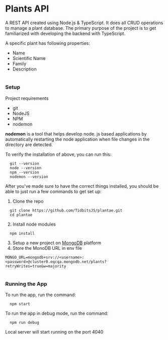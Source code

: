 # Plants API

A REST API created using Node.js & TypeScript. It does all CRUD operations to manage a plant database. The primary purpose of the project is to get familiarized with developing the backend with TypeScript.

A specific plant has following properties:
* Name
* Scientific Name
* Family
* Description

#

### Setup

Project requirements

- git
- NodeJS
- NPM
- nodemon

**nodemon** is a tool that helps develop node. js based applications by automatically restarting the node application when file changes in the directory are detected.

To verify the installation of above, you can run this:

```shell
  git --version
  node --version
  npm --version
  nodemon --version
```

After you've made sure to have the correct things installed, you should be able to just run a few commands to get set up:

1. Clone the repo

```shell
  git clone https://github.com/TidbitsJS/plantae.git
  cd plantae
```

2. Install node modules

```shell
  npm install
```

3. Setup a new project on [MongoDB](https://www.mongodb.com/) platform
4. Store the MonoDB URL in env file

```text
MONGO_URL=mongodb+srv://<username>:<password>@cluster0.eqcqa.mongodb.net/plants?retryWrites=true&w=majority
```

#

### Running the App

To run the app, run the command:

```shell
  npm start
```

To run the app in debug mode, run the command:

```shell
  npm run debug
```

Local server will start running on the port 4040
